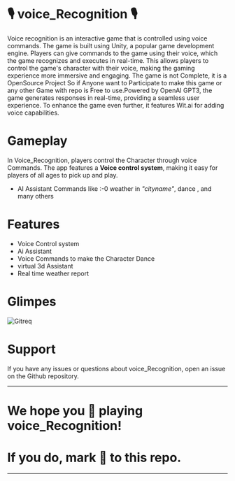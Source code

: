# 🎙 voice_Recognition 🎙 

Voice recognition is an interactive game that is controlled using voice commands. The game is built using Unity, a popular game development engine. Players can give commands to the game using their voice, which the game recognizes and executes in real-time. This allows players to control the game's character with their voice, making the gaming experience more immersive and engaging. The game is not Complete, it is a OpenSource Project So if Anyone want to Participate to make this game or any other Game with repo is Free to use.Powered by OpenAI GPT3, the game generates responses in real-time, providing a seamless user experience. To enhance the game even further, it features  Wit.ai for adding voice capabilities.

# Gameplay

In Voice_Recognition, players control the Character through voice Commands. The app features a **Voice control system**, making it easy for players of all ages to pick up and play.


- AI Assistant Commands like :-0 weather in _*"cityname"*_, dance , and many others


# Features
- Voice Control system
- Ai Assistant
- Voice Commands to make the Character Dance
- virtual 3d Assistant
- Real time weather report

# Glimpes

![Gitreq](https://user-images.githubusercontent.com/84278213/222178043-df365d82-a350-4b32-b785-4f1c564ec2d1.png)



# Support
If you have any issues or questions about voice_Recognition, open an issue on the Github repository.

***************************************************************
# We hope you 🥰 playing voice_Recognition!

# If you do, mark 🌟 to this repo.
***************************************************************

